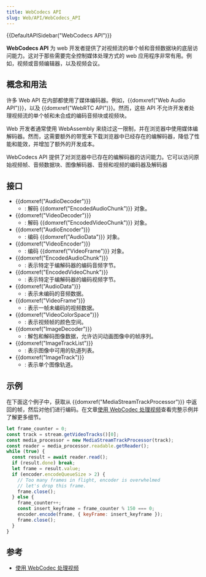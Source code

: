 ```yaml
---
title: WebCodecs API
slug: Web/API/WebCodecs_API
---
```


{{DefaultAPISidebar("WebCodecs API")}}

**WebCodecs API** 为 web 开发者提供了对视频流的单个帧和音频数据块的底层访问能力。这对于那些需要完全控制媒体处理方式的 web 应用程序非常有用。例如，视频或音频编辑器，以及视频会议。

## 概念和用法

许多 Web API 在内部都使用了媒体编码器。例如，{{domxref("Web Audio API")}}，以及 {{domxref("WebRTC API")}}。然而，这些 API 不允许开发者处理视频流的单个帧和未合成的编码音频块或视频块。

Web 开发者通常使用 WebAssembly 来绕过这一限制，并在浏览器中使用媒体编解码器。然而，这需要额外的带宽来下载浏览器中已经存在的编解码器，降低了性能和能效，并增加了额外的开发成本。

WebCodecs API 提供了对浏览器中已存在的编解码器的访问能力。它可以访问原始视频帧、音频数据块、图像解码器、音频和视频的编码器及解码器

## 接口

- {{domxref("AudioDecoder")}}
  - : 解码 {{domxref("EncodedAudioChunk")}} 对象。
- {{domxref("VideoDecoder")}}
  - : 解码 {{domxref("EncodedVideoChunk")}} 对象。
- {{domxref("AudioEncoder")}}
  - : 编码 {{domxref("AudioData")}} 对象。
- {{domxref("VideoEncoder")}}
  - : 编码 {{domxref("VideoFrame")}} 对象。
- {{domxref("EncodedAudioChunk")}}
  - : 表示特定于编解码器的编码音频字节。
- {{domxref("EncodedVideoChunk")}}
  - : 表示特定于编解码器的编码视频字节。
- {{domxref("AudioData")}}
  - : 表示未编码的音频数据。
- {{domxref("VideoFrame")}}
  - : 表示一帧未编码的视频数据。
- {{domxref("VideoColorSpace")}}
  - : 表示视频帧的颜色空间。
- {{domxref("ImageDecoder")}}
  - : 解包和解码图像数据，允许访问动画图像中的帧序列。
- {{domxref("ImageTrackList")}}
  - : 表示图像中可用的轨道列表。
- {{domxref("ImageTrack")}}
  - : 表示单个图像轨道。

## 示例

在下面这个例子中，获取从 {{domxref("MediaStreamTrackProcessor")}} 中返回的帧，然后对他们进行编码。在文章[使用 WebCodec 处理视频](https://developer.chrome.com/articles/webcodecs)查看完整示例并了解更多细节。

```js
let frame_counter = 0;
const track = stream.getVideoTracks()[0];
const media_processor = new MediaStreamTrackProcessor(track);
const reader = media_processor.readable.getReader();
while (true) {
  const result = await reader.read();
  if (result.done) break;
  let frame = result.value;
  if (encoder.encodeQueueSize > 2) {
    // Too many frames in flight, encoder is overwhelmed
    // let's drop this frame.
    frame.close();
  } else {
    frame_counter++;
    const insert_keyframe = frame_counter % 150 === 0;
    encoder.encode(frame, { keyFrame: insert_keyframe });
    frame.close();
  }
}
```

## 参考

- [使用 WebCodec 处理视频](https://developer.chrome.com/articles/webcodecs)

